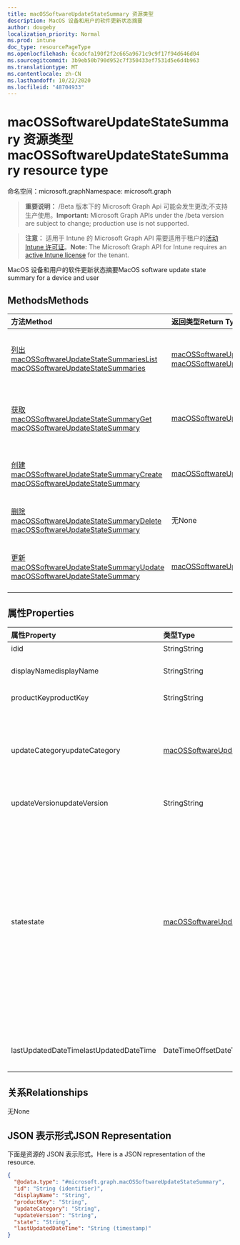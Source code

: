 ```yaml
---
title: macOSSoftwareUpdateStateSummary 资源类型
description: MacOS 设备和用户的软件更新状态摘要
author: dougeby
localization_priority: Normal
ms.prod: intune
doc_type: resourcePageType
ms.openlocfilehash: 6cadcfa190f2f2c665a9671c9c9f17f94d646d04
ms.sourcegitcommit: 3b9eb50b790d952c7f350433ef7531d5e6d4b963
ms.translationtype: MT
ms.contentlocale: zh-CN
ms.lasthandoff: 10/22/2020
ms.locfileid: "48704933"
---
```

# <a name="macossoftwareupdatestatesummary-resource-type"></a><span data-ttu-id="900da-103">macOSSoftwareUpdateStateSummary 资源类型</span><span class="sxs-lookup"><span data-stu-id="900da-103">macOSSoftwareUpdateStateSummary resource type</span></span>

<span data-ttu-id="900da-104">命名空间：microsoft.graph</span><span class="sxs-lookup"><span data-stu-id="900da-104">Namespace: microsoft.graph</span></span>

> <span data-ttu-id="900da-105">**重要说明：** /Beta 版本下的 Microsoft Graph Api 可能会发生更改;不支持生产使用。</span><span class="sxs-lookup"><span data-stu-id="900da-105">**Important:** Microsoft Graph APIs under the /beta version are subject to change; production use is not supported.</span></span>

> <span data-ttu-id="900da-106">**注意：** 适用于 Intune 的 Microsoft Graph API 需要适用于租户的[活动 Intune 许可证](https://go.microsoft.com/fwlink/?linkid=839381)。</span><span class="sxs-lookup"><span data-stu-id="900da-106">**Note:** The Microsoft Graph API for Intune requires an [active Intune license](https://go.microsoft.com/fwlink/?linkid=839381) for the tenant.</span></span>

<span data-ttu-id="900da-107">MacOS 设备和用户的软件更新状态摘要</span><span class="sxs-lookup"><span data-stu-id="900da-107">MacOS software update state summary for a device and user</span></span>

## <a name="methods"></a><span data-ttu-id="900da-108">Methods</span><span class="sxs-lookup"><span data-stu-id="900da-108">Methods</span></span>
|<span data-ttu-id="900da-109">方法</span><span class="sxs-lookup"><span data-stu-id="900da-109">Method</span></span>|<span data-ttu-id="900da-110">返回类型</span><span class="sxs-lookup"><span data-stu-id="900da-110">Return Type</span></span>|<span data-ttu-id="900da-111">说明</span><span class="sxs-lookup"><span data-stu-id="900da-111">Description</span></span>|
|:---|:---|:---|
|[<span data-ttu-id="900da-112">列出 macOSSoftwareUpdateStateSummaries</span><span class="sxs-lookup"><span data-stu-id="900da-112">List macOSSoftwareUpdateStateSummaries</span></span>](../api/intune-deviceconfig-macossoftwareupdatestatesummary-list.md)|<span data-ttu-id="900da-113">[macOSSoftwareUpdateStateSummary](../resources/intune-deviceconfig-macossoftwareupdatestatesummary.md) 集合</span><span class="sxs-lookup"><span data-stu-id="900da-113">[macOSSoftwareUpdateStateSummary](../resources/intune-deviceconfig-macossoftwareupdatestatesummary.md) collection</span></span>|<span data-ttu-id="900da-114">列出 [macOSSoftwareUpdateStateSummary](../resources/intune-deviceconfig-macossoftwareupdatestatesummary.md) 对象的属性和关系。</span><span class="sxs-lookup"><span data-stu-id="900da-114">List properties and relationships of the [macOSSoftwareUpdateStateSummary](../resources/intune-deviceconfig-macossoftwareupdatestatesummary.md) objects.</span></span>|
|[<span data-ttu-id="900da-115">获取 macOSSoftwareUpdateStateSummary</span><span class="sxs-lookup"><span data-stu-id="900da-115">Get macOSSoftwareUpdateStateSummary</span></span>](../api/intune-deviceconfig-macossoftwareupdatestatesummary-get.md)|[<span data-ttu-id="900da-116">macOSSoftwareUpdateStateSummary</span><span class="sxs-lookup"><span data-stu-id="900da-116">macOSSoftwareUpdateStateSummary</span></span>](../resources/intune-deviceconfig-macossoftwareupdatestatesummary.md)|<span data-ttu-id="900da-117">读取 [macOSSoftwareUpdateStateSummary](../resources/intune-deviceconfig-macossoftwareupdatestatesummary.md) 对象的属性和关系。</span><span class="sxs-lookup"><span data-stu-id="900da-117">Read properties and relationships of the [macOSSoftwareUpdateStateSummary](../resources/intune-deviceconfig-macossoftwareupdatestatesummary.md) object.</span></span>|
|[<span data-ttu-id="900da-118">创建 macOSSoftwareUpdateStateSummary</span><span class="sxs-lookup"><span data-stu-id="900da-118">Create macOSSoftwareUpdateStateSummary</span></span>](../api/intune-deviceconfig-macossoftwareupdatestatesummary-create.md)|[<span data-ttu-id="900da-119">macOSSoftwareUpdateStateSummary</span><span class="sxs-lookup"><span data-stu-id="900da-119">macOSSoftwareUpdateStateSummary</span></span>](../resources/intune-deviceconfig-macossoftwareupdatestatesummary.md)|<span data-ttu-id="900da-120">创建新的 [macOSSoftwareUpdateStateSummary](../resources/intune-deviceconfig-macossoftwareupdatestatesummary.md) 对象。</span><span class="sxs-lookup"><span data-stu-id="900da-120">Create a new [macOSSoftwareUpdateStateSummary](../resources/intune-deviceconfig-macossoftwareupdatestatesummary.md) object.</span></span>|
|[<span data-ttu-id="900da-121">删除 macOSSoftwareUpdateStateSummary</span><span class="sxs-lookup"><span data-stu-id="900da-121">Delete macOSSoftwareUpdateStateSummary</span></span>](../api/intune-deviceconfig-macossoftwareupdatestatesummary-delete.md)|<span data-ttu-id="900da-122">无</span><span class="sxs-lookup"><span data-stu-id="900da-122">None</span></span>|<span data-ttu-id="900da-123">删除 [macOSSoftwareUpdateStateSummary](../resources/intune-deviceconfig-macossoftwareupdatestatesummary.md)。</span><span class="sxs-lookup"><span data-stu-id="900da-123">Deletes a [macOSSoftwareUpdateStateSummary](../resources/intune-deviceconfig-macossoftwareupdatestatesummary.md).</span></span>|
|[<span data-ttu-id="900da-124">更新 macOSSoftwareUpdateStateSummary</span><span class="sxs-lookup"><span data-stu-id="900da-124">Update macOSSoftwareUpdateStateSummary</span></span>](../api/intune-deviceconfig-macossoftwareupdatestatesummary-update.md)|[<span data-ttu-id="900da-125">macOSSoftwareUpdateStateSummary</span><span class="sxs-lookup"><span data-stu-id="900da-125">macOSSoftwareUpdateStateSummary</span></span>](../resources/intune-deviceconfig-macossoftwareupdatestatesummary.md)|<span data-ttu-id="900da-126">更新 [macOSSoftwareUpdateStateSummary](../resources/intune-deviceconfig-macossoftwareupdatestatesummary.md) 对象的属性。</span><span class="sxs-lookup"><span data-stu-id="900da-126">Update the properties of a [macOSSoftwareUpdateStateSummary](../resources/intune-deviceconfig-macossoftwareupdatestatesummary.md) object.</span></span>|

## <a name="properties"></a><span data-ttu-id="900da-127">属性</span><span class="sxs-lookup"><span data-stu-id="900da-127">Properties</span></span>
|<span data-ttu-id="900da-128">属性</span><span class="sxs-lookup"><span data-stu-id="900da-128">Property</span></span>|<span data-ttu-id="900da-129">类型</span><span class="sxs-lookup"><span data-stu-id="900da-129">Type</span></span>|<span data-ttu-id="900da-130">说明</span><span class="sxs-lookup"><span data-stu-id="900da-130">Description</span></span>|
|:---|:---|:---|
|<span data-ttu-id="900da-131">id</span><span class="sxs-lookup"><span data-stu-id="900da-131">id</span></span>|<span data-ttu-id="900da-132">String</span><span class="sxs-lookup"><span data-stu-id="900da-132">String</span></span>|<span data-ttu-id="900da-133">实体的键。</span><span class="sxs-lookup"><span data-stu-id="900da-133">Key of the entity.</span></span>|
|<span data-ttu-id="900da-134">displayName</span><span class="sxs-lookup"><span data-stu-id="900da-134">displayName</span></span>|<span data-ttu-id="900da-135">String</span><span class="sxs-lookup"><span data-stu-id="900da-135">String</span></span>|<span data-ttu-id="900da-136">人工可读名称的软件更新</span><span class="sxs-lookup"><span data-stu-id="900da-136">Human readable name of the software update</span></span>|
|<span data-ttu-id="900da-137">productKey</span><span class="sxs-lookup"><span data-stu-id="900da-137">productKey</span></span>|<span data-ttu-id="900da-138">String</span><span class="sxs-lookup"><span data-stu-id="900da-138">String</span></span>|<span data-ttu-id="900da-139">软件更新的产品密钥。</span><span class="sxs-lookup"><span data-stu-id="900da-139">Product key of the software update.</span></span>|
|<span data-ttu-id="900da-140">updateCategory</span><span class="sxs-lookup"><span data-stu-id="900da-140">updateCategory</span></span>|[<span data-ttu-id="900da-141">macOSSoftwareUpdateCategory</span><span class="sxs-lookup"><span data-stu-id="900da-141">macOSSoftwareUpdateCategory</span></span>](../resources/intune-deviceconfig-macossoftwareupdatecategory.md)|<span data-ttu-id="900da-142">软件更新类别。</span><span class="sxs-lookup"><span data-stu-id="900da-142">Software update category.</span></span> <span data-ttu-id="900da-143">可取值为：`critical`、`configurationDataFile`、`firmware`、`other`。</span><span class="sxs-lookup"><span data-stu-id="900da-143">Possible values are: `critical`, `configurationDataFile`, `firmware`, `other`.</span></span>|
|<span data-ttu-id="900da-144">updateVersion</span><span class="sxs-lookup"><span data-stu-id="900da-144">updateVersion</span></span>|<span data-ttu-id="900da-145">String</span><span class="sxs-lookup"><span data-stu-id="900da-145">String</span></span>|<span data-ttu-id="900da-146">软件更新的版本</span><span class="sxs-lookup"><span data-stu-id="900da-146">Version of the software update</span></span>|
|<span data-ttu-id="900da-147">state</span><span class="sxs-lookup"><span data-stu-id="900da-147">state</span></span>|[<span data-ttu-id="900da-148">macOSSoftwareUpdateState</span><span class="sxs-lookup"><span data-stu-id="900da-148">macOSSoftwareUpdateState</span></span>](../resources/intune-deviceconfig-macossoftwareupdatestate.md)|<span data-ttu-id="900da-149">软件更新的状态。</span><span class="sxs-lookup"><span data-stu-id="900da-149">State of the software update.</span></span> <span data-ttu-id="900da-150">可能的值为：、、、、、、、、、、、、、、 `success` `downloading` `downloaded` `installing` `idle` `available` `scheduled` `downloadFailed` `downloadInsufficientSpace` `downloadInsufficientPower` `downloadInsufficientNetwork` `installInsufficientSpace` `installInsufficientPower` `installFailed` `commandFailed` 。</span><span class="sxs-lookup"><span data-stu-id="900da-150">Possible values are: `success`, `downloading`, `downloaded`, `installing`, `idle`, `available`, `scheduled`, `downloadFailed`, `downloadInsufficientSpace`, `downloadInsufficientPower`, `downloadInsufficientNetwork`, `installInsufficientSpace`, `installInsufficientPower`, `installFailed`, `commandFailed`.</span></span>|
|<span data-ttu-id="900da-151">lastUpdatedDateTime</span><span class="sxs-lookup"><span data-stu-id="900da-151">lastUpdatedDateTime</span></span>|<span data-ttu-id="900da-152">DateTimeOffset</span><span class="sxs-lookup"><span data-stu-id="900da-152">DateTimeOffset</span></span>|<span data-ttu-id="900da-153">最后一次更新此设备和产品密钥的报告的日期。</span><span class="sxs-lookup"><span data-stu-id="900da-153">Last date time the report for this device and product key was updated.</span></span>|

## <a name="relationships"></a><span data-ttu-id="900da-154">关系</span><span class="sxs-lookup"><span data-stu-id="900da-154">Relationships</span></span>
<span data-ttu-id="900da-155">无</span><span class="sxs-lookup"><span data-stu-id="900da-155">None</span></span>

## <a name="json-representation"></a><span data-ttu-id="900da-156">JSON 表示形式</span><span class="sxs-lookup"><span data-stu-id="900da-156">JSON Representation</span></span>
<span data-ttu-id="900da-157">下面是资源的 JSON 表示形式。</span><span class="sxs-lookup"><span data-stu-id="900da-157">Here is a JSON representation of the resource.</span></span>
<!-- {
  "blockType": "resource",
  "keyProperty": "id",
  "@odata.type": "microsoft.graph.macOSSoftwareUpdateStateSummary"
}
-->
``` json
{
  "@odata.type": "#microsoft.graph.macOSSoftwareUpdateStateSummary",
  "id": "String (identifier)",
  "displayName": "String",
  "productKey": "String",
  "updateCategory": "String",
  "updateVersion": "String",
  "state": "String",
  "lastUpdatedDateTime": "String (timestamp)"
}
```





